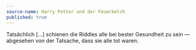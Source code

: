 ```yaml
---
source-name: Harry Potter und der Feuerkelch
published: true
---
```


<p>Tatsächlich [...] schienen die Riddles alle bei bester Gesundheit zu sein — abgesehen von der Tatsache, dass sie alle tot waren.</p>


